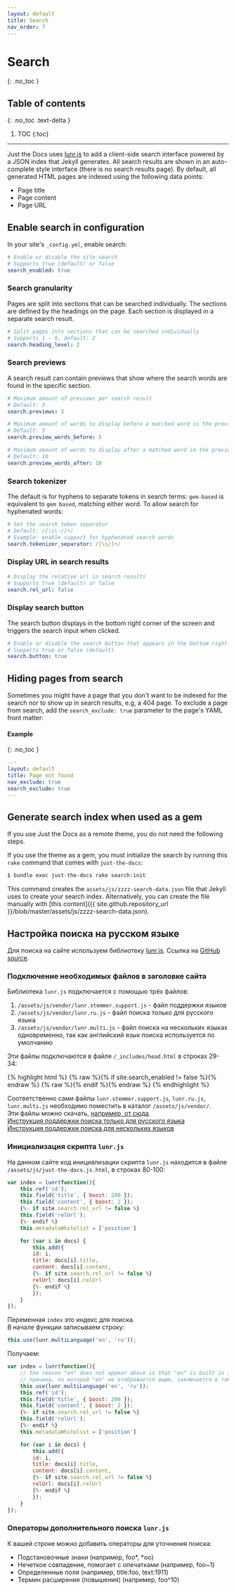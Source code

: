 ```yaml
---
layout: default
title: Search
nav_order: 7
---
```


# Search
{: .no_toc }

## Table of contents
{: .no_toc .text-delta }

1. TOC
{:toc}

---

Just the Docs uses [lunr.js](http://lunrjs.com) to add a client-side search interface powered by a JSON index that Jekyll generates.
All search results are shown in an auto-complete style interface (there is no search results page).
By default, all generated HTML pages are indexed using the following data points:

- Page title
- Page content
- Page URL

## Enable search in configuration

In your site's `_config.yml`, enable search:

```yaml
# Enable or disable the site search
# Supports true (default) or false
search_enabled: true
```

### Search granularity

Pages are split into sections that can be searched individually.
The sections are defined by the headings on the page.
Each section is displayed in a separate search result.

```yaml
# Split pages into sections that can be searched individually
# Supports 1 - 6, default: 2
search.heading_level: 2
```

### Search previews

A search result can contain previews that show where the search words are found in the specific section.

```yaml
# Maximum amount of previews per search result
# Default: 3
search.previews: 3

# Maximum amount of words to display before a matched word in the preview
# Default: 5
search.preview_words_before: 5

# Maximum amount of words to display after a matched word in the preview
# Default: 10
search.preview_words_after: 10
```

### Search tokenizer

The default is for hyphens to separate tokens in search terms:
`gem-based` is equivalent to `gem based`, matching either word.
To allow search for hyphenated words:

```yaml
# Set the search token separator
# Default: /[\s\-/]+/
# Example: enable support for hyphenated search words
search.tokenizer_separator: /[\s/]+/
```

### Display URL in search results 

```yaml
# Display the relative url in search results
# Supports true (default) or false
search.rel_url: false
```

### Display search button

The search button displays in the bottom right corner of the screen and triggers the search input when clicked.

```yaml
# Enable or disable the search button that appears in the bottom right corner of every page
# Supports true or false (default)
search.button: true
```


## Hiding pages from search

Sometimes you might have a page that you don't want to be indexed for the search nor to show up in search results, e.g, a 404 page.
To exclude a page from search, add the `search_exclude: true` parameter to the page's YAML front matter:

#### Example
{: .no_toc }

```yaml
---
layout: default
title: Page not found
nav_exclude: true
search_exclude: true
---
```


## Generate search index when used as a gem

If you use Just the Docs as a remote theme, you do not need the following steps.

If you use the theme as a gem, you must initialize the search by running this `rake` command that comes with `just-the-docs`:

```bash
$ bundle exec just-the-docs rake search:init
```

This command creates the `assets/js/zzzz-search-data.json` file that Jekyll uses to create your search index.
Alternatively, you can create the file manually with [this content]({{ site.github.repository_url }}/blob/master/assets/js/zzzz-search-data.json).


## Настройка поиска на русском языке

Для поиска на сайте используем библиотеку [lunr.js](https://lunrjs.com/). Ссылка на [GitHub source](https://github.com/olivernn/lunr.js).

### Подключение необходимых файлов в заголовке сайта

Библиотека `lunr.js` подключается с помощью трёх файлов:

1. `/assets/js/vendor/lunr.stemmer.support.js` - файл поддержки языков
1. `/assets/js/vendor/lunr.ru.js` - файл поиска только для русского языка
1. `/assets/js/vendor/lunr.multi.js` - файл поиска на нескольких языках одновременно, так как английский язык поиска используется по умолчанию

Эти файлы подключаются в файле `/_includes/head.html` в строках 29-34:

{% highlight html %}
{% raw %}{% if site.search_enabled != false %}{% endraw %}
    <script type="text/javascript" src="{{ '/assets/js/vendor/lunr.min.js' | relative_url }}"></script>
    <script type="text/javascript" src="{{ '/assets/js/vendor/lunr.stemmer.support.js' | relative_url }}"></script>
    <script type="text/javascript" src="{{ '/assets/js/vendor/lunr.ru.js' | relative_url }}"></script>
    <script type="text/javascript" src="{{ '/assets/js/vendor/lunr.multi.js' | relative_url }}"></script>
{% raw %}{% endif %}{% endraw %}
{% endhighlight %}

Соответственно сами файлы `lunr.stemmer.support.js`, `lunr.ru.js`, `lunr.multi.js` необходимо поместить в каталог `/assets/js/vendor/`.  
Эти файлы можно скачать, [например, от сюда](https://github.com/MihaiValentin/lunr-languages).  
[Инструкция поддержки поиска только для русского языка](https://github.com/MihaiValentin/lunr-languages#in-a-web-browser)  
[Инструкция поддержки поиска для нескольких языков](https://github.com/MihaiValentin/lunr-languages#indexing-multi-language-content)

### Инициализация скрипта `lunr.js`

На данном сайте код инициализации скрипта `lunr.js` находится в файле `/assets/js/just-the-docs.js.html`, в строках 80-100:

```javascript
var index = lunr(function(){
    this.ref('id');
    this.field('title', { boost: 200 });
    this.field('content', { boost: 2 });
    {%- if site.search.rel_url != false %}
    this.field('relUrl');
    {%- endif %}
    this.metadataWhitelist = ['position']

    for (var i in docs) {
        this.add({
        id: i,
        title: docs[i].title,
        content: docs[i].content,
        {%- if site.search.rel_url != false %}
        relUrl: docs[i].relUrl
        {%- endif %}
        });
    }
});
```

Переменная `index` это индекс для поиска.  
В начале функции записываем строку:

```javascript
this.use(lunr.multiLanguage('en', 'ru'));
```

Получаем:

```javascript
var index = lunr(function(){
    // the reason "en" does not appear above is that "en" is built in into lunr js
    // причина, по которой "en" не отображается выше, заключается в том, что "en" встроен в lunr js.
    this.use(lunr.multiLanguage('en', 'ru'));
    this.ref('id');
    this.field('title', { boost: 200 });
    this.field('content', { boost: 2 });
    {%- if site.search.rel_url != false %}
    this.field('relUrl');
    {%- endif %}
    this.metadataWhitelist = ['position']

    for (var i in docs) {
        this.add({
        id: i,
        title: docs[i].title,
        content: docs[i].content,
        {%- if site.search.rel_url != false %}
        relUrl: docs[i].relUrl
        {%- endif %}
        });
    }
});
```

### Операторы дополнительного поиска `lunr.js`

К вашей строке можно добавить операторы для уточнения поиска:

- Подстановочные знаки (например, foo*, *oo)
- Нечеткое совпадение, помогает с опечатками (например, foo~1)
- Определенные поля (например, title:foo, text:1911)
- Термин расширения (повышения) (например, foo^10)
